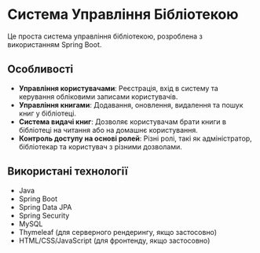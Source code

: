 # Система Управління Бібліотекою

Це проста система управління бібліотекою, розроблена з використанням Spring Boot.

## Особливості

- **Управління користувачами**: Реєстрація, вхід в систему та керування обліковими записами користувачів.
- **Управління книгами**: Додавання, оновлення, видалення та пошук книг у бібліотеці.
- **Система видачі книг**: Дозволяє користувачам брати книги в бібліотеці на читання або на домашнє користування.
- **Контроль доступу на основі ролей**: Різні ролі, такі як адміністратор, бібліотекар та користувач з різними дозволами.

## Використані технології

- Java
- Spring Boot
- Spring Data JPA
- Spring Security
- MySQL
- Thymeleaf (для серверного рендерингу, якщо застосовно)
- HTML/CSS/JavaScript (для фронтенду, якщо застосовно)
